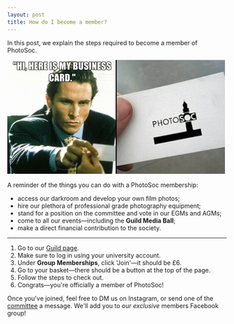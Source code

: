 ```yaml
---
layout: post
title: How do I become a member?
---
```


In this post, we explain the steps required to become a member of PhotoSoc.

![](/assets/post-images/photosoc-business-card.jpg)

A reminder of the things you can do with a PhotoSoc membership:

* access our darkroom and develop your own film photos;
* hire our plethora of professional grade photography equipment;
* stand for a position on the committee and vote in our EGMs and AGMs;
* come to all our events—including the **Guild Media Ball**;
* make a direct financial contribution to the society.

---

1. Go to our [Guild page](https://www.guildofstudents.com/studentgroups/societies/photosoc/).
2. Make sure to log in using your university account.
3. Under **Group Memberships**, click 'Join'—it should be £6.
4. Go to your basket—there should be a button at the top of the page.
5. Follow the steps to check out.
6. Congrats—you're officially a member of PhotoSoc!
 
Once you've joined, feel free to DM us on Instagram, or send one of the [committee](/committee) a message. We'll add
you to our *exclusive* members Facebook group!